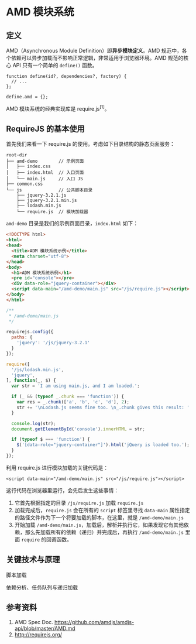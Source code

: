 # AMD 模块系统

## 定义

AMD（Asynchronous Module Definition）即**异步模块定义**。AMD 规范中，各个依赖可以异步加载而不影响正常逻辑，非常适用于浏览器环境。AMD 规范的核心 API 只有一个简单的 `define()` 函数。

```
function define(id?, dependencies?, factory) {
  // ...
};

define.amd = {};
```

AMD 模块系统的经典实现库是 require.js<sup>[1]</sup>。

## RequireJS 的基本使用

首先我们来看一下 require.js 的使用。考虑如下目录结构的静态页面服务：

```
root-dir
├── amd-demo        // 示例页面
│   ├── index.css
│   ├── index.html  // 入口页面
│   └── main.js     // 入口 JS
├── common.css
└── js              // 公共脚本目录
    ├── jquery-3.2.1.js
    ├── jquery-3.2.1.min.js
    ├── lodash.min.js
    └── require.js  // 模块加载器
```

`amd-demo` 目录是我们的示例页面目录，`index.html` 如下：

```html
<!DOCTYPE html>
<html>
<head>
  <title>ADM 模块系统示例</title>
  <meta charset="utf-8">
</head>
<body>
  <h1>ADM 模块系统示例</h1>
  <pre id="console"></pre>
  <div data-role="jquery-container"></div>
  <script data-main="/amd-demo/main.js" src="/js/require.js"></script>
</body>
</html>
```

```javascript
/**
 * /amd-demo/main.js
 */

requirejs.config({
  paths: {
    'jquery': '/js/jquery-3.2.1'
  }
});

require([
  '/js/lodash.min.js',
  'jquery',
], function(_, $) {
  var str = 'I am using main.js, and I am loaded.';

  if (_ && (typeof _.chunk === 'function')) {
    var res = _.chunk(['a', 'b', 'c', 'd'], 2);
    str += '\nLodash.js seems fine too. \n_.chunk gives this result: ' + JSON.stringify(res);
  }

  console.log(str);
  document.getElementById('console').innerHTML = str;

  if (typeof $ === 'function') {
    $('[data-role="jquery-container"]').html('jQuery is loaded too.');
  }
});
```

利用 require.js 进行模块加载的关键代码是：

```
<script data-main="/amd-demo/main.js" src="/js/require.js"></script>
```

这行代码在浏览器里运行，会先后发生这些事情：

1. 它首先根据指定的目录 `/js/require.js` 加载 `require.js`
2. 加载完成后，`require.js` 会在所有的 `script` 标签里寻找 `data-main` 属性指定的路径文件作为下一个将要加载的脚本，在这里，就是 `/amd-demo/main.js`
3. 开始加载 `/amd-demo/main.js`，加载后，解析并执行它，如果发现它有其他依赖，那么先加载所有的依赖（递归）并完成后，再执行 `/amd-demo/main.js` 里面 `require` 的回调函数。


## 关键技术与原理

脚本加载

依赖分析、任务队列与递归加载


## 参考资料

1. AMD Spec Doc. https://github.com/amdjs/amdjs-api/blob/master/AMD.md
2. http://requirejs.org/
